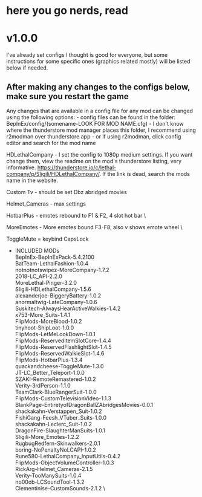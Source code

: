 # here you go nerds, read

# v1.0.0

 I've already set configs I thought is good for everyone, but some instructions for some specific ones (graphics related mostly) will be listed below if needed.

##  After making any changes to the configs below, make sure you restart the game ##

Any changes that are available in a config file for any mod can be changed using the following options:
    - config files can be found in the folder: BepInEx/config/(somename-LOOK FOR MOD NAME.cfg) - I don't know where the thunderstore mod manager places this folder, I recommend using r2modman over thunderstore app
    - or if using r2modman, click config editor and search for the mod name

 HDLethalCompany - I set the config to 1080p medium settings. If you want change them, view the readme on the mod's thunderstore listing, very informative. https://thunderstore.io/c/lethal-company/p/Sligili/HDLethalCompany/. If the link is dead, search the mods name in the website.

 Custom Tv - should be set Dbz abridged movies

 Helmet_Cameras - max settings

 HotbarPlus - emotes rebound to F1 & F2, 4 slot hot bar \

 MoreEmotes - More emotes bound F3-F8, also v shows emote wheel \

 ToggleMute = keybind CapsLock


 - INCLUDED MODs \
BepInEx-BepInExPack-5.4.2100 \
BatTeam-LethalFashion-1.0.4 \
notnotnotswipez-MoreCompany-1.7.2 \
2018-LC_API-2.2.0 \
MoreLethal-Pinger-3.2.0 \
Sligili-HDLethalCompany-1.5.6 \
alexanderjoe-BiggeryBattery-1.0.2 \
anormaltwig-LateCompany-1.0.6 \
Suskitech-AlwaysHearActiveWalkies-1.4.2 \
x753-More_Suits-1.4.1 \
FlipMods-MoreBlood-1.0.2 \
tinyhoot-ShipLoot-1.0.0 \
FlipMods-LetMeLookDown-1.0.1 \
FlipMods-ReservedItemSlotCore-1.4.4 \
FlipMods-ReservedFlashlightSlot-1.4.5 \
FlipMods-ReservedWalkieSlot-1.4.6 \
FlipMods-HotbarPlus-1.3.4 \
quackandcheese-ToggleMute-1.3.0 \
JT-LC_Better_Teleport-1.0.0 \
SZAKI-RemoteRemastered-1.0.2 \
Verity-3rdPerson-1.1.0 \
TeamClark-BlueRangerSuit-1.0.0 \
FlipMods-CustomTelevisionVideo-1.1.3 \
BlankPage-EntiretyofDragonBallZAbridgesMovies-0.0.1 \
shackakahn-Verstappen_Suit-1.0.2 \
FishiGang-Feesh_VTuber_Suits-1.0.0 \
shackakahn-Leclerc_Suit-1.0.2 \
DragonFire-SlaughterManSuits-1.0.1 \
Sligili-More_Emotes-1.2.2 \
RugbugRedfern-Skinwalkers-2.0.1 \
boring-NoPenaltyNoLCAPI-1.0.2 \
Rune580-LethalCompany_InputUtils-0.4.2 \
FlipMods-ObjectVolumeController-1.0.3 \
RickArg-Helmet_Cameras-2.1.5 \
Verity-TooManySuits-1.0.4 \
no00ob-LCSoundTool-1.3.2 \
Clementinise-CustomSounds-2.1.2 \
